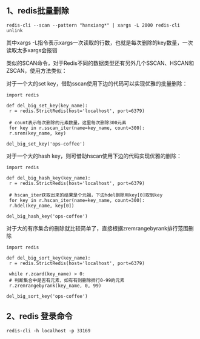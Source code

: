 ## 1、redis批量删除

```
redis-cli --scan --pattern "hanxiang*" | xargs -L 2000 redis-cli unlink 
```

其中xargs -L指令表示xargs一次读取的行数，也就是每次删除的key数量，一次读取太多xargs会报错

类似的SCAN命令，对于Redis不同的数据类型还有另外几个SSCAN、HSCAN和ZSCAN，使用方法类似：

对于一个大的set key，借助sscan使用下边的代码可以实现优雅的批量删除：

```
import redis
 
def del_big_set_key(key_name):
 r = redis.StrictRedis(host='localhost', port=6379)
 
 # count表示每次删除的元素数量，这里每次删除300元素
 for key in r.sscan_iter(name=key_name, count=300):
 r.srem(key_name, key)
 
del_big_set_key('ops-coffee')
```

对于一个大的hash key，则可借助hscan使用下边的代码实现优雅的删除：

```
import redis
 
def del_big_hash_key(key_name):
 r = redis.StrictRedis(host='localhost', port=6379)
 
 # hscan_iter获取出来的结果是个元祖，下边hdel删除用key[0]取到key
 for key in r.hscan_iter(name=key_name, count=300):
 r.hdel(key_name, key[0])
 
del_big_hash_key('ops-coffee')
```

对于大的有序集合的删除就比较简单了，直接根据zremrangebyrank排行范围删除

```
import redis
 
def del_big_sort_key(key_name):
 r = redis.StrictRedis(host='localhost', port=6379)
 
 while r.zcard(key_name) > 0:
 # 判断集合中是否有元素，如有有则删除排行0-99的元素
 r.zremrangebyrank(key_name, 0, 99)
 
del_big_sort_key('ops-coffee')
```

## 2、redis 登录命令

```
redis-cli -h localhost -p 33169
```

